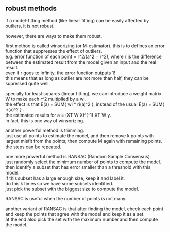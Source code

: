 robust methods
------------------

if a model-fitting method (like linear fitting) can be easily affected by outliers, it is not robust.

however, there are ways to make them robust.

first method is called winsorizing (or M-estimator).
this is to defines an error function that suppresses the effect of outliers.  
e.g. error function of each point = r^2/(a^2 + r^2), where r is the difference between the estimated result from the model given an input and the real result.  
even if r goes to infinity, the error function outputs 1!  
this means that as long as outlier are not more than half, they can be supressed quite well.

specially for least squares (linear fitting), we can introduce a weight matrix W to make each r^2 multiplied by a wi.  
the effect is that E(a) = SUM{ wi * ri(a)^2 }, instead of the usual E(a) = SUM{ ri(a)^2 } .  
the estimated results for a = (XT W X)^(-1) XT W y.  
in fact, this is one way of winsorizing.

another powerful method is trimming.  
just use all points to estimate the model, and then remove k points with largest misfit from the points;
then compute M again with remaining points. 
the steps can be repeated.

one more powerful method is RANSAC (Random Sample Consensus).  
just randomly select the minimum number of points to compute the model.  
then identify a subset that has error smaller than a threshold with this model.  
if this subset has a large enough size, keep it and label it.  
do this k times so we have some subsets identified.  
just pick the subset with the biggest size to compute the model.

RANSAC is useful when the number of points is not many.

another variant of RANSAC is that after finding the model,
check each point and keep the points that agree with the model and keep it as a set.  
at the end also pick the set with the maximum number and then compute the model.
